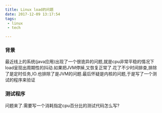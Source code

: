 ```yaml
---
title: Linux load的问题
date: 2017-12-09 13:17:54
tags:
 - linux
 - tech

---
```


### 背景

最近线上的系统(java应用)出现了一个很诡异的问题,就是cpu非常平稳的情况下load呈现出周期性的抖动.如果把JVM停掉,又恢复正常了.花了不少时间排查,排除了是定时任务,IO.也排除了是JVM的问题.最后怀疑是内核的问题,于是写了一个测试的程序来验证

### 测试程序

问题来了.需要写一个消耗指定cpu百分比的测试代码怎么写?


